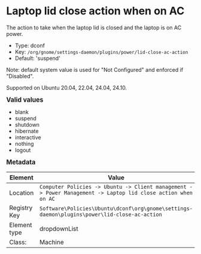 # Laptop lid close action when on AC

The action to take when the laptop lid is closed and the laptop is on AC power.

- Type: dconf
- Key: `/org/gnome/settings-daemon/plugins/power/lid-close-ac-action`
- Default: 'suspend'

Note: default system value is used for "Not Configured" and enforced if "Disabled".

Supported on Ubuntu 20.04, 22.04, 24.04, 24.10.

<span style="font-size: larger;">**Valid values**</span>

* blank
* suspend
* shutdown
* hibernate
* interactive
* nothing
* logout


<span style="font-size: larger;">**Metadata**</span>

| Element      | Value            |
| ---          | ---              |
| Location     | `Computer Policies -> Ubuntu -> Client management -> Power Management -> Laptop lid close action when on AC`    |
| Registry Key | `Software\Policies\Ubuntu\dconf\org\gnome\settings-daemon\plugins\power\lid-close-ac-action`         |
| Element type | dropdownList |
| Class:       | Machine       |
